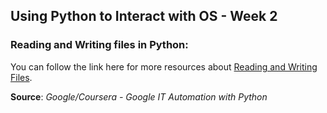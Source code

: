 ## Using Python to Interact with OS - Week 2

### Reading and Writing files in Python:

You can follow the link here for more resources about [Reading and Writing Files](https://docs.python.org/3/library/functions.html#open).


**Source**: *Google/Coursera - Google IT Automation with Python*
